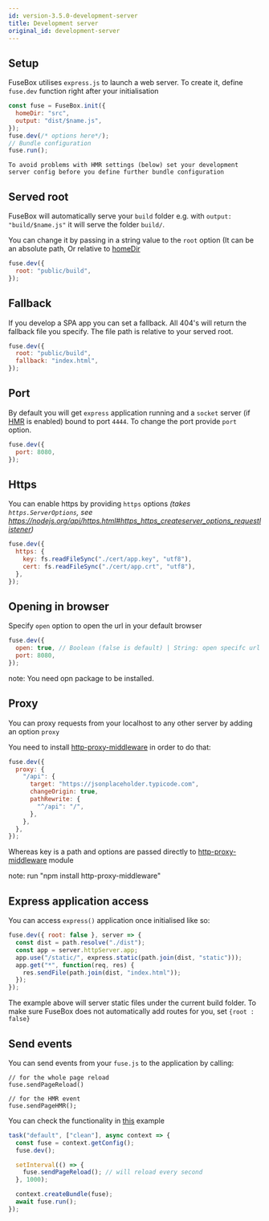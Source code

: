```yaml
---
id: version-3.5.0-development-server
title: Development server
original_id: development-server
---
```


## Setup

FuseBox utilises `express.js` to launch a web server. To create it, define
`fuse.dev` function right after your initialisation

```js
const fuse = FuseBox.init({
  homeDir: "src",
  output: "dist/$name.js",
});
fuse.dev(/* options here*/);
// Bundle configuration
fuse.run();
```

```
To avoid problems with HMR settings (below) set your development server config before you define further bundle configuration
```

## Served root

FuseBox will automatically serve your `build` folder e.g. with
`output: "build/$name.js"` it will serve the folder `build/`.

You can change it by passing in a string value to the `root` option (It can be
an absolute path, Or relative to [homeDir](./configuration#home-directory)

```js
fuse.dev({
  root: "public/build",
});
```

## Fallback

If you develop a SPA app you can set a fallback. All 404's will return the
fallback file you specify. The file path is relative to your served root.

```js
fuse.dev({
  root: "public/build",
  fallback: "index.html",
});
```

## Port

By default you will get `express` application running and a `socket` server (if
[HMR](#hot-module-reload) is enabled) bound to port `4444`. To change the port
provide `port` option.

```js
fuse.dev({
  port: 8080,
});
```

## Https

You can enable https by providing `https` options _(takes `https.ServerOptions`,
see
https://nodejs.org/api/https.html#https_https_createserver_options_requestlistener)_

```js
fuse.dev({
  https: {
    key: fs.readFileSync("./cert/app.key", "utf8"),
    cert: fs.readFileSync("./cert/app.crt", "utf8"),
  },
});
```

## Opening in browser

Specify `open` option to open the url in your default browser

```js
fuse.dev({
  open: true, // Boolean (false is default) | String: open specifc url like 'http://dev-server:8080'
  port: 8080,
});
```

note: You need opn package to be installed.

## Proxy

You can proxy requests from your localhost to any other server by adding an
option `proxy`

You need to install
[http-proxy-middleware](https://github.com/chimurai/http-proxy-middleware) in
order to do that:

```js
fuse.dev({
  proxy: {
    "/api": {
      target: "https://jsonplaceholder.typicode.com",
      changeOrigin: true,
      pathRewrite: {
        "^/api": "/",
      },
    },
  },
});
```

Whereas key is a path and options are passed directly to
[http-proxy-middleware](https://github.com/chimurai/http-proxy-middleware)
module

note: run "npm install http-proxy-middleware"

## Express application access

You can access `express()` application once initialised like so:

```js
fuse.dev({ root: false }, server => {
  const dist = path.resolve("./dist");
  const app = server.httpServer.app;
  app.use("/static/", express.static(path.join(dist, "static")));
  app.get("*", function(req, res) {
    res.sendFile(path.join(dist, "index.html"));
  });
});
```

The example above will server static files under the current build folder. To
make sure FuseBox does not automatically add routes for you, set
`{root : false}`

## Send events

You can send events from your `fuse.js` to the application by calling:

```
// for the whole page reload
fuse.sendPageReload()

// for the HMR event
fuse.sendPageHMR();
```

You can check the functionality in
[this](https://github.com/fuse-box/fuse-box-examples/tree/master/examples/manual-page-reload)
example

```js
task("default", ["clean"], async context => {
  const fuse = context.getConfig();
  fuse.dev();

  setInterval(() => {
    fuse.sendPageReload(); // will reload every second
  }, 1000);

  context.createBundle(fuse);
  await fuse.run();
});
```
